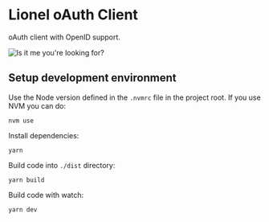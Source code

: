 # Lionel oAuth Client

oAuth client with OpenID support.

![Is it me you're looking for?](https://media.giphy.com/gifsu/gxm312VgzIT0bqscGE/giphy-caption.gif?cid=6104955e9811310d7b291ac17538a1a6359b384c1200ad37&rid=giphy-caption.gif)

## Setup development environment

Use the Node version defined in the `.nvmrc` file in the project root. If you use NVM you can do:

```
nvm use
```

Install dependencies:

```
yarn
```

Build code into `./dist` directory:

```
yarn build
```

Build code with watch:

```
yarn dev
```
